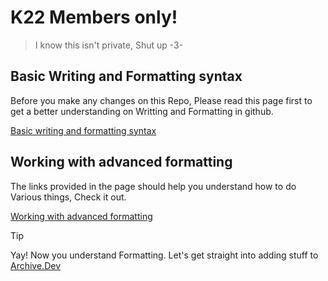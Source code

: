 # K22 Members only!
> I know this isn't private, Shut up -3-


## Basic Writing and Formatting syntax
Before you make any changes on this Repo, Please read this page first to get a better understanding on Writting and Formatting in github.

[Basic writing and formatting syntax](https://docs.github.com/en/get-started/writing-on-github/getting-started-with-writing-and-formatting-on-github/basic-writing-and-formatting-syntax)

## Working with advanced formatting
The links provided in the page should help you understand how to do Various things, Check it out.

[Working with advanced formatting](https://docs.github.com/en/get-started/writing-on-github/working-with-advanced-formatting)

> [!TIP]
> Yay! Now you understand Formatting. Let's get straight into adding stuff to [Archive.Dev](https://github.com/SyndiK22/Archive.dev)
